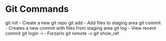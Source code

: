 # Git Commands

git init - Create a new git repo
git add - Add files to staging area
git commit - Creates a new commit with files from staging area
git log - View recent commit
git login -i - Forzarlo
git remote -v
git show_ref